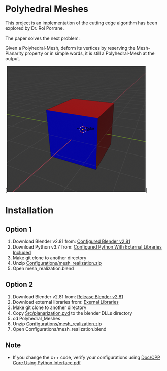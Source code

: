 # Polyhedral Meshes
This project is an implementation of the cutting edge algorithm has been explored by Dr. Roi Porrane.

The paper solves the next problem:

Given a Polyhedral-Mesh, deform its vertices by reserving the Mesh-Planarity property or in simple words, it is still a Polyhedral-Mesh at the output.

[![Simple Polyhendral Mesh](https://github.com/itaycsguy/Polyhedral_Meshes/blob/master/Doc/simple_3D_cube.png)]

# Installation
## Option 1
1. Download Blender v2.81 from: [Configured Blender v2.81](https://drive.google.com/file/d/1mGoSfcI1Mg-K9_gTOd3h2hfrxLv4XJom/view?usp=sharing)
2. Download Python v3.7 from: [Configured Python With External Libraries Included](https://drive.google.com/file/d/1NsEKofdapSDF62xmTJ-eIC3cIy7ew0Ga/view?usp=sharing)
3. Make git clone to another directory
4. Unzip [Configurations/mesh_realization.zip](https://github.com/itaycsguy/Polyhedral_Meshes/blob/master/Configurations/mesh_realization.zip)
5. Open mesh_realization.blend 

## Option 2
1. Download Blender v2.81 from: [Release Blender v2.81](https://www.blender.org/download/releases/2-81/)
2. Download external libraries from: [Exernal Libraries](https://drive.google.com/file/d/1cUb1prPxLgMQYKQ-EIm5iJ4caa5NBXGP/view?usp=sharing)
3. Make git clone to another directory
4. Copy [Src/planarization.pyd](https://github.com/itaycsguy/Polyhedral_Meshes/blob/master/Src/planarization.pyd) to the blender DLLs directory
5. cd Polyhedral_Meshes
6. Unzip [Configurations/mesh_realization.zip](https://github.com/itaycsguy/Polyhedral_Meshes/blob/master/Configurations/mesh_realization.zip)
7. Open Configurations/mesh_realization.blend

## Note
* If you change the c++ code, verify your configurations using [Doc/CPP Core Using Python Interface.pdf](https://github.com/itaycsguy/Polyhedral_Meshes/blob/master/Doc/CPP%20Core%20Using%20Python%20Interface.pdf)
